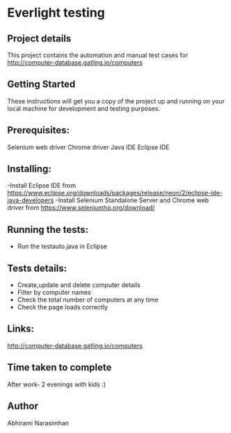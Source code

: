 # Everlight testing

## Project details
This project contains the automation and manual test cases for http://computer-database.gatling.io/computers

## Getting Started
These instructions will get you a copy of the project up and running on your local machine for development and testing purposes.

## Prerequisites:
Selenium web driver
Chrome driver
Java IDE
Eclipse IDE

## Installing:
-Install Eclipse IDE from https://www.eclipse.org/downloads/packages/release/neon/2/eclipse-ide-java-developers
-Install Selenium Standalone Server and Chrome web driver from https://www.seleniumhq.org/download/

## Running the tests:
- Run the testauto.java in Eclipse

## Tests details:
- Create,update and delete computer details
- Filter by computer names
- Check the total number of computers at any time
- Check the page loads correctly

## Links:
http://computer-database.gatling.io/computers

## Time taken to complete
After work- 2 evenings with kids :)

## Author
Abhirami Narasimhan
